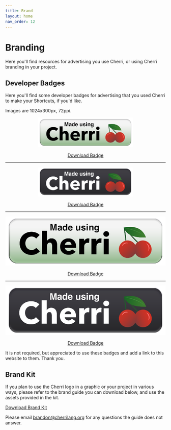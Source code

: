 ```yaml
---
title: Brand
layout: home
nav_order: 12
---
```


# Branding

Here you'll find resources for advertising you use Cherri, or using Cherri branding in your project.

## Developer Badges

Here you'll find some developer badges for advertising that you used Cherri to make your Shortcuts, if you'd like.

Images are 1024x300px, 72ppi.

<div style="text-align: center">

<img src="/assets/badge.png" width="300" alt="Standard Badge"/><br/>

<a href="/assets/badge_1x.png" download="Cherri Badge.png" class="btn btn-red" target="_blank">Download Badge</a>

<hr/>

<img src="/assets/badge_dark.png" width="300" alt="Dark Backgorund Badge"/><br/>

<a href="/assets/badge_dark_1x.png" download="Cherri Badge Dark.png" class="btn btn-red" target="_blank">Download Badge</a>

<hr/>

<img src="/assets/badge.png" width="1024" alt="Standard Badge"/><br/>

<a href="/assets/badge.png" download="Cherri Badge Large.png" class="btn btn-red" target="_blank">Download Badge</a>

<hr/>

<img src="/assets/badge_dark.png" width="1024" alt="Dark Backgorund Badge"/><br/>

<a href="/assets/badge_dark.png" download="Cherri Badge Large Dark.png" class="btn btn-red" target="_blank">Download Badge</a>

</div>

It is not required, but appreciated to use these badges and add a link to this website to them. Thank you.

## Brand Kit

If you plan to use the Cherri logo in a graphic or your project in various ways, please refer to the brand guide you can download below, and use the assets provided in the kit.

<a href="/assets/cherri-brand-kit.zip" download="Cherri Brand Kit.zip" class="btn btn-red" target="_blank">Download Brand Kit</a>

Please email [brandon@cherrilang.org](mailto:brandon@cherrilang.org) for any questions the guide does not answer.
